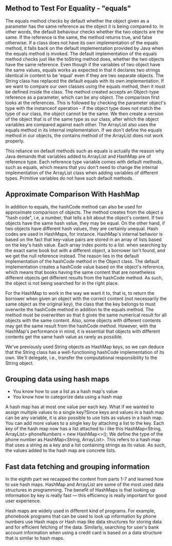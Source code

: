 ## Method to Test For Equality - "equals"
The equals method checks by default whether the object given as a parameter has the same reference as the object it is being compared to. In other words, the default behaviour checks whether the two objects are the same. If the reference is the same, the method returns true, and false otherwise.
If a class does not have its own implementation of the equals method,  it falls back on the default implementation provided by Java when the equals method is invoked. The default implementation of the equals method checks just like the toString method does, whether the two objects have the same reference.
Even though if the variables of two object have the same values, equals works as expected in that it declares two strings identical in content to be 'equal' even if they are two separate objects. The String class has replaced the default equals with its own implementation.
If we want to compare our own classes using the equals method, then it must be defined inside the class. The method created accepts an Object-type reference as a parameter, which can be any object. The comparison first looks at the references. This is followed by checking the parameter object's type with the instanceof operation - if the object type does not match the type of our class, the object cannot be the same. We then create a version of the object that is of the same type as our class, after which the object variables are compared against each other.
The ArrayList also uses the equals method in its internal implementation. If we don't define the equals method in our objects, the contains method of the ArrayList does not work properly.

This reliance on default methods such as equals is actually the reason why Java demands that variables added to ArrayList and HashMap are of reference type. Each reference type variable comes with default methods, such as equals, which means that you don't need to change the internal implementation of the ArrayList class when adding variables of different types. Primitive variables do not have such default methods.

## Approximate Comparison With HashMap 
In addition to equals, the hashCode method can also be used for approximate comparison of objects. 
The method creates from the object a "hash code", i.e, a number, that tells a bit about the object's content. If two objects have the same hash value, they may be equal. On the other hand, if two objects have different hash values, they are certainly unequal.
Hash codes are used in HashMaps, for instance. HashMap's internal behavior is based on the fact that key-value pairs are stored in an array of lists based on the key's hash value. Each array index points to a list.
when searching by the exact same book but with a different object, a borrower isn't found, and we get the null reference instead. The reason lies in the default implementation of the hashCode method in the Object class. The default implementation creates a hashCode value based on the object's reference, which means that books having the same content that are nonetheless different objects get different results from the hashCode method. As such, the object is not being searched for in the right place.

For the HashMap to work in the way we want it to, that is, to return the borrower when given an object with the correct content (not necessarily the same object as the original key), the class that the key belongs to must overwrite the hashCode method in addition to the equals method. The method must be overwritten so that it gives the same numerical result for all objects with the same content. Also, some objects with different contents may get the same result from the hashCode method. However, with the HashMap's performance in mind, it is essential that objects with different contents get the same hash value as rarely as possible.

We've previously used String objects as HashMap keys, so we can deduce that the String class has a well-functioning hashCode implementation of its own. We'll delegate, i.e., transfer the computational responsibility to the String object.

## Grouping data using hash maps
- You know how to use a list as a hash map's value
- You know how to categorize data using a hash map

A hash map has at most one value per each key. What if we wanted to assign multiple values ​​to a single key?Since keys and values ​​in a hash map can be any variable, it is also possible to use lists as values in a hash map. You can add more values ​​to a single key by attaching a list to the key. Each key of the hash map now has a list attached to i like this HashMap<String, ArrayList<String>> phoneNumbers = new HashMap<>();
We define the type of the phone number as HashMap<String, ArrayList<String>>. This refers to a hash map that uses a string as a key and a list containing strings as its value. As such, the values added to the hash map are concrete lists.

## Fast data fetching and grouping information
In the eighth part we recapped the content from parts 1-7 and learned how to use hash maps. HashMap and ArrayList are some of the most used data structures in programming. The benefit of HashMaps is that looking up information by key is really fast — this efficiency is really important for good user experience.

Hash maps are widely used in different kind of programs. For example, phonebook programs that can be used to look up information by phone numbers use Hash maps or Hash map like data structures for storing data and for efficient fetching of the data. Similarly, searching for user's bank account information when using a credit card is based on a data structure that is similar to hash maps.